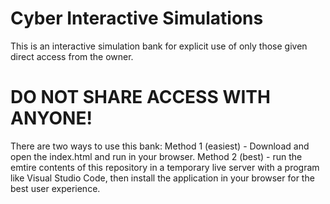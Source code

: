 # Cyber Interactive Simulations

This is an interactive simulation bank for explicit use of only those given direct access from the owner. 

# DO NOT SHARE ACCESS WITH ANYONE!

There are two ways to use this bank: 
Method 1 (easiest) - Download and open the index.html and run in your browser. 
Method 2 (best) - run the emtire contents of this repository in a temporary live server with a program like Visual Studio Code, then install the application in your browser for the best user experience. 
